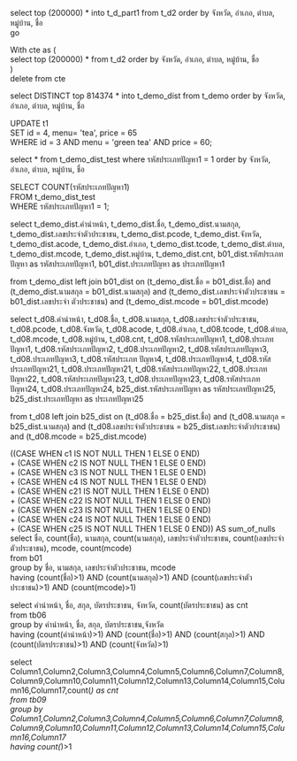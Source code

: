select top (200000) * into t_d_part1 from t_d2 order by จังหวัด, อำเภอ, ตำบล, หมู่บ้าน, ชื่อ  
go  
  
With cte as (  
   select top (200000) * from t_d2 order by จังหวัด, อำเภอ, ตำบล, หมู่บ้าน, ชื่อ  
)  
delete from cte  

select DISTINCT top 814374 * into t_demo_dist from t_demo order by จังหวัด, อำเภอ, ตำบล, หมู่บ้าน, ชื่อ  
  
UPDATE t1  
SET id = 4, menu= 'tea', price = 65  
WHERE id = 3 AND menu = 'green tea' AND price = 60;  
  
select * from t_demo_dist_test where รหัสประเภทปัญหา1 = 1 order by จังหวัด, อำเภอ, ตำบล, หมู่บ้าน, ชื่อ  
  
SELECT COUNT(รหัสประเภทปัญหา1)  
FROM t_demo_dist_test  
WHERE รหัสประเภทปัญหา1 = 1;  
  
select t_demo_dist.คำนำหน้า, t_demo_dist.ชื่อ, t_demo_dist.นามสกุล, t_demo_dist.เลขประจำตัวประชาชน, t_demo_dist.pcode, t_demo_dist.จังหวัด, t_demo_dist.acode,   t_demo_dist.อำเภอ, t_demo_dist.tcode, t_demo_dist.ตำบล,  
t_demo_dist.mcode, t_demo_dist.หมู่บ้าน, t_demo_dist.cnt, b01_dist.รหัสประเภทปัญหา as รหัสประเภทปัญหา1, b01_dist.ประเภทปัญหา as ประเภทปัญหา1  
  
from t_demo_dist left join b01_dist on (t_demo_dist.ชื่อ = b01_dist.ชื่อ) and (t_demo_dist.นามสกุล = b01_dist.นามสกุล) and (t_demo_dist.เลขประจำตัวประชาชน = b01_dist.เลขประจำ  ตัวประชาชน) and (t_demo_dist.mcode = b01_dist.mcode)  
  
select t_d08.คำนำหน้า, t_d08.ชื่อ, t_d08.นามสกุล, t_d08.เลขประจำตัวประชาชน, t_d08.pcode, t_d08.จังหวัด, t_d08.acode, t_d08.อำเภอ, t_d08.tcode, t_d08.ตำบล, t_d08.mcode,   t_d08.หมู่บ้าน, t_d08.cnt, t_d08.รหัสประเภทปัญหา1, t_d08.ประเภทปัญหา1, t_d08.รหัสประเภทปัญหา2, t_d08.ประเภทปัญหา2, t_d08.รหัสประเภทปัญหา3, t_d08.ประเภทปัญหา3, t_d08.รหัสประเภท  ปัญหา4, t_d08.ประเภทปัญหา4, t_d08.รหัสประเภทปัญหา21, t_d08.ประเภทปัญหา21, t_d08.รหัสประเภทปัญหา22, t_d08.ประเภทปัญหา22, t_d08.รหัสประเภทปัญหา23, t_d08.ประเภทปัญหา23,   t_d08.รหัสประเภทปัญหา24, t_d08.ประเภทปัญหา24, b25_dist.รหัสประเภทปัญหา as รหัสประเภทปัญหา25, b25_dist.ประเภทปัญหา as ประเภทปัญหา25  
  
from t_d08 left join b25_dist on (t_d08.ชื่อ = b25_dist.ชื่อ) and (t_d08.นามสกุล = b25_dist.นามสกุล) and (t_d08.เลขประจำตัวประชาชน = b25_dist.เลขประจำตัวประชาชน) and   (t_d08.mcode = b25_dist.mcode)
  
((CASE WHEN c1 IS NOT NULL THEN 1 ELSE 0 END)  
  \+ (CASE WHEN c2 IS NOT NULL THEN 1 ELSE 0 END)  
  \+ (CASE WHEN c3 IS NOT NULL THEN 1 ELSE 0 END)  
  \+ (CASE WHEN c4 IS NOT NULL THEN 1 ELSE 0 END)  
  \+ (CASE WHEN c21 IS NOT NULL THEN 1 ELSE 0 END)  
  \+ (CASE WHEN c22 IS NOT NULL THEN 1 ELSE 0 END)  
  \+ (CASE WHEN c23 IS NOT NULL THEN 1 ELSE 0 END)  
  \+ (CASE WHEN c24 IS NOT NULL THEN 1 ELSE 0 END)  
  \+ (CASE WHEN c25 IS NOT NULL THEN 1 ELSE 0 END)) AS sum_of_nulls  
  select ชื่อ, count(ชื่อ), นามสกุล, count(นามสกุล), เลขประจำตัวประชาชน, count(เลขประจำตัวประชาชน), mcode, count(mcode)  
  from b01  
  group by ชื่อ, นามสกุล, เลขประจำตัวประชาชน, mcode  
  having (count(ชื่อ)>1) AND (count(นามสกุล)>1) AND (count(เลขประจำตัวประชาชน)>1) AND (count(mcode)>1)  
  
  select คำนำหน้า, ชื่อ, สกุล, บัตรประชาชน, จังหวัด, count(บัตรประชาชน) as cnt   
  from tb06  
  group by คำนำหน้า, ชื่อ, สกุล, บัตรประชาชน,จังหวัด  
  having (count(คำนำหน้า)>1) AND (count(ชื่อ)>1) AND (count(สกุล)>1) AND (count(บัตรประชาชน)>1) AND (count(จังหวัด)>1)  
  
  select Column1,Column2,Column3,Column4,Column5,Column6,Column7,Column8,Column9,Column10,Column11,Column12,Column13,Column14,Column15,Column16,Column17,count(*) as cnt  
  from tb09  
  group by Column1,Column2,Column3,Column4,Column5,Column6,Column7,Column8,Column9,Column10,Column11,Column12,Column13,Column14,Column15,Column16,Column17  
  having count(*)>1  
